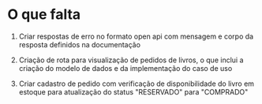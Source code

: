 # O que falta

1) Criar respostas de erro no formato open api com mensagem e corpo da resposta definidos na documentação

2) Criação de rota para visualização de pedidos de livros, o que inclui a criação do modelo de dados e da implementação do caso de uso

3) Criar cadastro de pedido com verificação de disponibilidade do livro em estoque para atualização do status "RESERVADO" para "COMPRADO"
